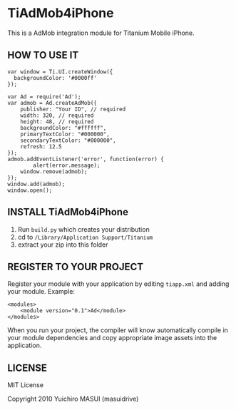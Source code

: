 TiAdMob4iPhone
===========================================

This is a AdMob integration module for Titanium Mobile iPhone.



HOW TO USE IT
-----------------------------

	var window = Ti.UI.createWindow({
	  backgroundColor: '#0000ff'
	});
	
	var Ad = require('Ad');
	var admob = Ad.createAdMob({
	    publisher: "Your ID", // required
	    width: 320, // required
	    height: 48, // required
	    backgroundColor: "#ffffff",
	    primaryTextColor: "#000000",
	    secondaryTextColor: "#000000",
	    refresh: 12.5
	});
	admob.addEventListener('error', function(error) {
    	    alert(error.message);
	    window.remove(admob);
	});
	window.add(admob);
	window.open();


INSTALL TiAdMob4iPhone
--------------------

1. Run `build.py` which creates your distribution
2. cd to `/Library/Application Support/Titanium`
3. extract your zip into this folder


REGISTER TO YOUR PROJECT
---------------------

Register your module with your application by editing `tiapp.xml` and adding your module.
Example:

	<modules>
		<module version="0.1">Ad</module>
	</modules>

When you run your project, the compiler will know automatically compile in your module
dependencies and copy appropriate image assets into the application.


LICENSE
---------------------
MIT License

Copyright 2010 Yuichiro MASUI (masuidrive)
